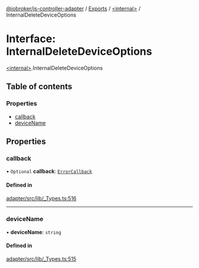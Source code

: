 [@iobroker/js-controller-adapter](../README.md) / [Exports](../modules.md) / [\<internal\>](../modules/internal_.md) / InternalDeleteDeviceOptions

# Interface: InternalDeleteDeviceOptions

[\<internal\>](../modules/internal_.md).InternalDeleteDeviceOptions

## Table of contents

### Properties

- [callback](internal_.InternalDeleteDeviceOptions.md#callback)
- [deviceName](internal_.InternalDeleteDeviceOptions.md#devicename)

## Properties

### callback

• `Optional` **callback**: [`ErrorCallback`](../modules/internal_.md#errorcallback)

#### Defined in

[adapter/src/lib/_Types.ts:516](https://github.com/ioBroker/ioBroker.js-controller/blob/4e8189ae010aadbff9fb35ee4b3861b5e29992c4/packages/adapter/src/lib/_Types.ts#L516)

___

### deviceName

• **deviceName**: `string`

#### Defined in

[adapter/src/lib/_Types.ts:515](https://github.com/ioBroker/ioBroker.js-controller/blob/4e8189ae010aadbff9fb35ee4b3861b5e29992c4/packages/adapter/src/lib/_Types.ts#L515)
